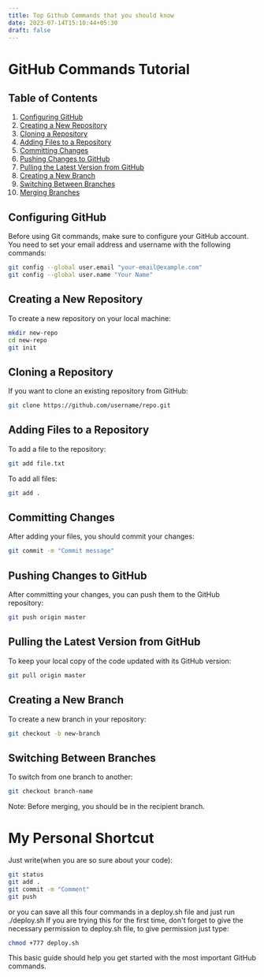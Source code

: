 ```yaml
---
title: Top Github Commands that you should know
date: 2023-07-14T15:10:44+05:30
draft: false
---
```


# GitHub Commands Tutorial

## Table of Contents
1. [Configuring GitHub](#configuring-github)
2. [Creating a New Repository](#creating-a-new-repository)
3. [Cloning a Repository](#cloning-a-repository)
4. [Adding Files to a Repository](#adding-files-to-a-repository)
5. [Committing Changes](#committing-changes)
6. [Pushing Changes to GitHub](#pushing-changes-to-github)
7. [Pulling the Latest Version from GitHub](#pulling-the-latest-version-from-github)
8. [Creating a New Branch](#creating-a-new-branch)
9. [Switching Between Branches](#switching-between-branches)
10. [Merging Branches](#merging-branches)


## Configuring GitHub
Before using Git commands, make sure to configure your GitHub account. You need to set your email address and username with the following commands:

```bash
git config --global user.email "your-email@example.com"
git config --global user.name "Your Name"
```

## Creating a New Repository
To create a new repository on your local machine:
```bash
mkdir new-repo
cd new-repo
git init
```

## Cloning a Repository
If you want to clone an existing repository from GitHub:
```bash
git clone https://github.com/username/repo.git

```

## Adding Files to a Repository
To add a file to the repository:
```bash
git add file.txt
```
To add all files:

```bash
git add .
```
## Committing Changes
After adding your files, you should commit your changes:
```bash
git commit -m "Commit message"
```

## Pushing Changes to GitHub
After committing your changes, you can push them to the GitHub repository:
```bash
git push origin master
```

## Pulling the Latest Version from GitHub
To keep your local copy of the code updated with its GitHub version:

```bash
git pull origin master
```


## Creating a New Branch
To create a new branch in your repository:
```bash
git checkout -b new-branch
```

## Switching Between Branches
To switch from one branch to another:

```bash
git checkout branch-name
```

Note: Before merging, you should be in the recipient branch.

# My Personal Shortcut

Just write(when you are so sure about your code):

```bash
git status
git add .
git commit -m "Comment"
git push
```
or you can save all this four commands in a deploy.sh file and just run ./deploy.sh 
If you are trying this for the first time, don't forget to give the necessary permission to deploy.sh file, to give permission just type:

```bash
chmod +777 deploy.sh
```

This basic guide should help you get started with the most important GitHub commands.


